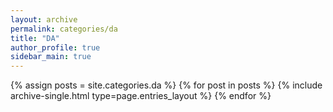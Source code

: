 ```yaml
---
layout: archive
permalink: categories/da
title: "DA"
author_profile: true
sidebar_main: true
---
```


{% assign posts = site.categories.da %}
{% for post in posts %} {% include archive-single.html type=page.entries_layout %} {% endfor %}